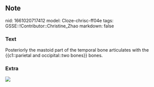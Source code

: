 ## Note
nid: 1661020717412
model: Cloze-chrisc-ff04e
tags: GSSE::!Contributor::Christine_Zhao
markdown: false

### Text
<div>
  <div>
    <div>
      <div>
        Posteriorly the mastoid part of the temporal bone
        articulates with the {{c1::parietal and occipital::two
        bones}} bones.
      </div>
    </div>
  </div>
</div>

### Extra
<img src="paste-1e9820dc961d96993234394452ada1e4ba42bcd7.jpg">

